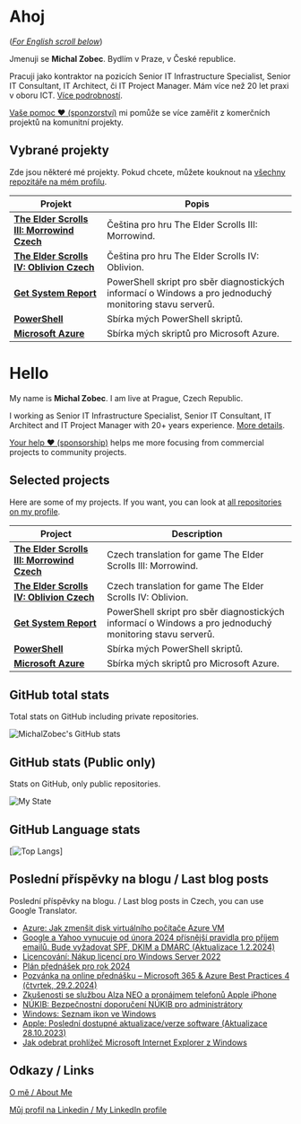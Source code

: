 # Ahoj

<a name="documenttitle"></a>

([*For English scroll below*](#english "For English scroll below"))

Jmenuji se **Michal Zobec**. Bydlím v Praze, v České republice.

Pracuji jako kontraktor na pozicích Senior IT Infrastructure Specialist, Senior IT Consultant, IT Architect, či IT Project Manager. Mám více než 20 let praxi v oboru ICT. [Více podrobností](MichalZobec-About.md).

[Vaše pomoc :heart: (sponzorství)](https://www.patreon.com/michalzobec) mi pomůže se více zaměřit z komerčních projektů na komunitní projekty.

## Vybrané projekty

Zde jsou některé mé projekty. Pokud chcete, můžete kouknout na [všechny repozitáře na mém profilu](https://github.com/michalzobec?tab=repositories).

| Projekt | Popis |
| --- | --- |
| **[The Elder Scrolls III: Morrowind Czech](https://github.com/michalzobec/TES3-Morrowind-cesky)** | Čeština pro hru The Elder Scrolls III: Morrowind. |
| **[The Elder Scrolls IV: Oblivion Czech](https://github.com/michalzobec/TES4-Oblivion-cesky)** | Čeština pro hru The Elder Scrolls IV: Oblivion. |
| **[Get System Report](https://github.com/michalzobec/Get-SystemReport)** | PowerShell skript pro sběr diagnostických informací o Windows a pro jednoduchý monitoring stavu serverů. |
| **[PowerShell](https://github.com/michalzobec/PowerShell)** | Sbírka mých PowerShell skriptů. |
| **[Microsoft Azure](https://github.com/michalzobec/microsoft-azure)** | Sbírka mých skriptů pro Microsoft Azure. |

<a name="english"></a>

# Hello

My name is **Michal Zobec**. I am live at Prague, Czech Republic.

I working as Senior IT Infrastructure Specialist, Senior IT Consultant, IT Architect and IT Project Manager with 20+ years experience. [More details](MichalZobec-About.md#english).

[Your help :heart: (sponsorship)](https://www.patreon.com/michalzobec) helps me more focusing from commercial projects to community projects.

## Selected projects

Here are some of my projects. If you want, you can look at [all repositories on my profile](https://github.com/michalzobec?tab=repositories).

| Project | Description |
| --- | --- |
| **[The Elder Scrolls III: Morrowind Czech](https://github.com/michalzobec/TES3-Morrowind-cesky)** | Czech translation for game The Elder Scrolls III: Morrowind. |
| **[The Elder Scrolls IV: Oblivion Czech](https://github.com/michalzobec/TES4-Oblivion-cesky)** | Czech translation for game The Elder Scrolls IV: Oblivion. |
| **[Get System Report](https://github.com/michalzobec/Get-SystemReport)** | PowerShell skript pro sběr diagnostických informací o Windows a pro jednoduchý monitoring stavu serverů. |
| **[PowerShell](https://github.com/michalzobec/PowerShell)** | Sbírka mých PowerShell skriptů. |
| **[Microsoft Azure](https://github.com/michalzobec/microsoft-azure)** | Sbírka mých skriptů pro Microsoft Azure. |

## GitHub total stats

Total stats on GitHub including private repositories.

![MichalZobec's GitHub stats](https://github-readme-stats.vercel.app/api?username=michalzobec&count_private=true&show_icons=true)


## GitHub stats (Public only)

Stats on GitHub, only public repositories.

![My State](https://github-readme-stats.vercel.app/api?username=michalzobec&show_icons=true)

## GitHub Language stats

[![Top Langs](https://github-readme-stats.vercel.app/api/top-langs/?username=michalzobec&langs_count=10&layout=compact)]

## Poslední příspěvky na blogu / Last blog posts

Poslední příspěvky na blogu. / Last blog posts in Czech, you can use Google Translator.

<!-- BLOG-POST-LIST:START -->
- [Azure: Jak zmenšit disk virtuálního počítače Azure VM](https://www.michalzobec.cz/azure-jak-zmensit-disk-virtualniho-pocitace-azure-vm-9393)
- [Google a Yahoo vynucuje od února 2024 přísnější pravidla pro příjem emailů. Bude vyžadovat SPF, DKIM a DMARC &lpar;Aktualizace 1.2.2024&rpar;](https://www.michalzobec.cz/google-a-yahoo-vynucuje-od-unora-2024-prisnejsi-pravidla-pro-prijem-emailu-bude-vyzadovat-spf-dkim-a-dmarc-9376)
- [Licencování: Nákup licencí pro Windows Server 2022](https://www.michalzobec.cz/licencovani-nakup-licenci-pro-windows-server-2022-9339)
- [Plán přednášek pro rok 2024](https://www.michalzobec.cz/plan-prednasek-pro-rok-2024-9269)
- [Pozvánka na online přednášku – Microsoft 365 &amp; Azure Best Practices 4 &lpar;čtvrtek, 29.2.2024&rpar;](https://www.michalzobec.cz/pozvanka-na-online-prednasku-microsoft-365-azure-best-practices-4-ctvrtek-28-9-2023-9118)
- [Zkušenosti se službou Alza NEO a pronájmem telefonů Apple iPhone](https://www.michalzobec.cz/zkusenosti-se-sluzbou-alza-neo-a-pronajmem-telefonu-apple-iphone-9358)
- [NÚKIB: Bezpečnostní doporučení NÚKIB pro administrátory](https://www.michalzobec.cz/nukib-bezpecnostni-doporuceni-nukib-pro-administratory-9349)
- [Windows: Seznam ikon ve Windows](https://www.michalzobec.cz/windows-seznam-ikon-ve-windows-9346)
- [Apple: Poslední dostupné aktualizace/verze software &lpar;Aktualizace 28.10.2023&rpar;](https://www.michalzobec.cz/apple-posledni-dostupne-aktualizace-verze-software-7127)
- [Jak odebrat prohlížeč Microsoft Internet Explorer z Windows](https://www.michalzobec.cz/jak-odebrat-prohlizec-microsoft-internet-explorer-z-windows-9325)
<!-- BLOG-POST-LIST:END -->

## Odkazy / Links

[O mě / About Me](https://zob.ec/mylinktree)

[Můj profil na Linkedin / My LinkedIn profile](https://zob.ec/mylinkedin)
